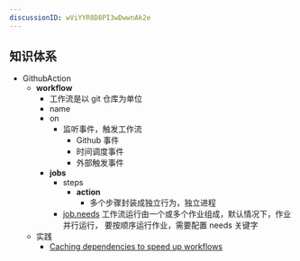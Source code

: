 ```yaml
---
discussionID: wViYYR8D8PI3wDwwnAk2e
---
```


## 知识体系

- GithubAction
  - **workflow**
    - 工作流是以 git 仓库为单位
    - name
    - on
      - 监听事件，触发工作流
        - Github 事件
        - 时间调度事件
        - 外部触发事件
    - **jobs**
      - steps
        - **action**
          - 多个步骤封装成独立行为，独立进程
      - [job.needs](https://help.github.com/en/actions/reference/workflow-syntax-for-github-actions#jobsjob_idneeds) 工作流运行由一个或多个作业组成，默认情况下，作业并行运行， 要按顺序运行作业，需要配置 needs 关键字
  - 实践
    - [Caching dependencies to speed up workflows](https://docs.github.com/en/actions/using-workflows/caching-dependencies-to-speed-up-workflows)